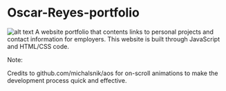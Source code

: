 # Oscar-Reyes-portfolio

![alt text](https://user-images.githubusercontent.com/97998440/228400016-8665edac-41dd-45ed-975f-88d1f7ea4da4.jpg)
A website portfolio that contents links to personal projects and contact information for employers. This website is built through JavaScript and HTML/CSS code. 

Note: 

Credits to github.com/michalsnik/aos for on-scroll animations to make the development process quick and effective.


